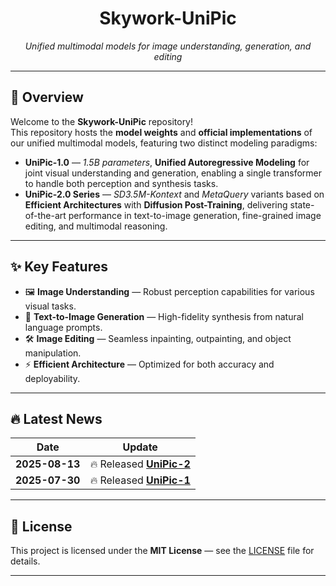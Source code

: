 <h1 align="center">Skywork-UniPic</h1>
<p align="center">
  <em>Unified multimodal models for image understanding, generation, and editing</em>
</p>

---

## 📝 Overview

Welcome to the **Skywork-UniPic** repository!  
This repository hosts the **model weights** and **official implementations** of our unified multimodal models, featuring two distinct modeling paradigms:

- **UniPic-1.0** — *1.5B parameters*, **Unified Autoregressive Modeling** for joint visual understanding and generation, enabling a single transformer to handle both perception and synthesis tasks.  
- **UniPic-2.0 Series** — *SD3.5M-Kontext* and *MetaQuery* variants based on **Efficient Architectures** with **Diffusion Post-Training**, delivering state-of-the-art performance in text-to-image generation, fine-grained image editing, and multimodal reasoning.

---

## ✨ Key Features

- 🖼 **Image Understanding** — Robust perception capabilities for various visual tasks.  
- 🎨 **Text-to-Image Generation** — High-fidelity synthesis from natural language prompts.  
- 🛠 **Image Editing** — Seamless inpainting, outpainting, and object manipulation.  
- ⚡ **Efficient Architecture** — Optimized for both accuracy and deployability.  

---

## 🔥 Latest News

| Date       | Update                                                                                             |
|------------|---------------------------------------------------------------------------------------------------|
| **2025-08-13** | 🔥 Released **[UniPic-2](https://github.com/SkyworkAI/UniPic/blob/main/UniPic-2/README.md)** |
| **2025-07-30** | 🔥 Released **[UniPic-1](https://github.com/SkyworkAI/UniPic2/tree/main/UniPic-1)**           |

---

## 📜 License

This project is licensed under the **MIT License** — see the [LICENSE](LICENSE) file for details.

---
